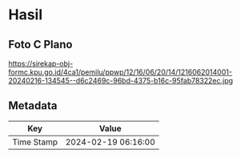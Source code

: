 # Hasil

## Foto C Plano

https://sirekap-obj-formc.kpu.go.id/4ca1/pemilu/ppwp/12/16/06/20/14/1216062014001-20240216-134545--d6c2469c-96bd-4375-b16c-95fab78322ec.jpg


## Metadata

| Key        | Value               |
| ---------- | ------------------- |
| Time Stamp | 2024-02-19 06:16:00 |



